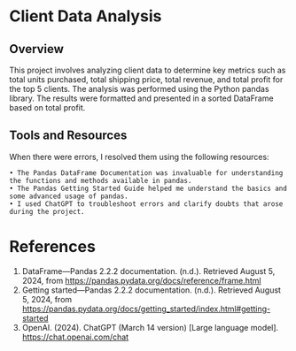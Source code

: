 # Client Data Analysis
## Overview

This project involves analyzing client data to determine key metrics such as total units purchased, total shipping price, total revenue, and total profit for the top 5 clients. The analysis was performed using the Python pandas library. The results were formatted and presented in a sorted DataFrame based on total profit.

## Tools and Resources
When there were errors, I resolved them using the following resources:

	• The Pandas DataFrame Documentation was invaluable for understanding the functions and methods available in pandas.
	• The Pandas Getting Started Guide helped me understand the basics and some advanced usage of pandas.
	• I used ChatGPT to troubleshoot errors and clarify doubts that arose during the project.

# References
1. DataFrame—Pandas 2.2.2 documentation. (n.d.). Retrieved August 5, 2024, from https://pandas.pydata.org/docs/reference/frame.html
2. Getting started—Pandas 2.2.2 documentation. (n.d.). Retrieved August 5, 2024, from https://pandas.pydata.org/docs/getting_started/index.html#getting-started
3. OpenAI. (2024). ChatGPT (March 14 version) [Large language model]. https://chat.openai.com/chat
